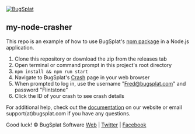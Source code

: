 [![BugSplat](https://s3.amazonaws.com/bugsplat-public/npm/header.png)](https://www.bugsplat.com)
## my-node-crasher
This repo is an example of how to use BugSplat's [npm package](https://www.npmjs.com/package/bugsplat-node) in a Node.js application.
1. Clone this repository or download the zip from the releases tab
2. Open terminal or command prompt in this project's root directory
3. ```npm install && npm run start```
4. Navigate to BugSplat's [Crash](https://app.bugsplat.com/v2/crashes) page in your web browser
5. When prompted to log in, use the username "Fred@bugsplat.com" and password "Flintstone"
6. Click the ID of your crash to see crash details

For additional help, check out the [documentation](http://www.bugsplat.com/docs/) on our website or email support(at)bugsplat.com if you have any questions.

Good luck!
© BugSplat Software
[Web](https://www.bugsplat.com) | [Twitter](https://twitter.com/BugSplatCo) | [Facebook](https://www.facebook.com/bugsplatsoftware/)